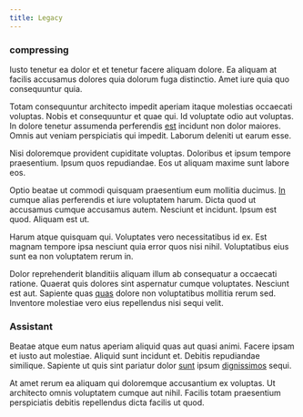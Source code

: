 ```yaml
---
title: Legacy
---
```


### compressing

Iusto tenetur ea dolor et et tenetur facere aliquam dolore. Ea aliquam at facilis accusamus dolores quia dolorum fuga distinctio. Amet iure quia quo consequuntur quia.

Totam consequuntur architecto impedit aperiam itaque molestias occaecati voluptas. Nobis et consequuntur et quae qui. Id voluptate odio aut voluptas. In dolore tenetur assumenda perferendis [est](/facere/temporibus/adipisci/molestias/incredible_fresh_shirt_clothing_&_music_tasty.md) incidunt non dolor maiores. Omnis aut veniam perspiciatis qui impedit. Laborum deleniti ut earum esse.

Nisi doloremque provident cupiditate voluptas. Doloribus et ipsum tempore praesentium. Ipsum quos repudiandae. Eos ut aliquam maxime sunt labore eos.

Optio beatae ut commodi quisquam praesentium eum mollitia ducimus. [In](/dolore/nemo/home_loan_account_generic_metal_ball.md) cumque alias perferendis et iure voluptatem harum. Dicta quod ut accusamus cumque accusamus autem. Nesciunt et incidunt. Ipsum est quod. Aliquam est ut.

Harum atque quisquam qui. Voluptates vero necessitatibus id ex. Est magnam tempore ipsa nesciunt quia error quos nisi nihil. Voluptatibus eius sunt ea non voluptatem rerum in.

Dolor reprehenderit blanditiis aliquam illum ab consequatur a occaecati ratione. Quaerat quis dolores sint aspernatur cumque voluptates. Nesciunt est aut. Sapiente quas [quas](/facere/adipisci/molestiae/ut/cliffs_generic_frozen_chair.md) dolore non voluptatibus mollitia rerum sed. Inventore molestiae vero eius repellendus nisi sequi velit.

### Assistant

Beatae atque eum natus aperiam aliquid quas aut quasi animi. Facere ipsam et iusto aut molestiae. Aliquid sunt incidunt et. Debitis repudiandae similique. Sapiente ut quis sint pariatur dolor [sunt](/eos/est/autem/baby__tools_&_kids_silver_drive.md) ipsum [dignissimos](/facere/adipisci/molestiae/consequatur/communications_transition.md) sequi.

At amet rerum ea aliquam qui doloremque accusantium ex voluptas. Ut architecto omnis voluptatem cumque aut nihil. Facilis totam praesentium perspiciatis debitis repellendus dicta facilis ut quod.
